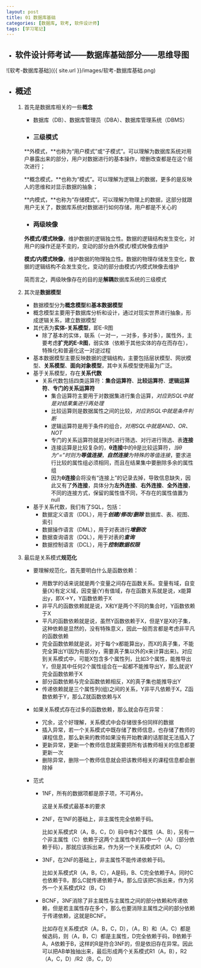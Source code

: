```yaml
---
layout: post
title: 01 数据库基础
categories: [数据库, 软考, 软件设计师]
tags: [学习笔记]
---
```


- ## 软件设计师考试——数据库基础部分——思维导图


![软考-数据库基础]({{ site.url }}/images/软考-数据库基础.png)

<!--more-->

- ## 概述

  1. 首先是数据库相关的一些**概念**

      - 数据库（DB）、数据库管理员（DBA）、数据库管理系统（DBMS）

      - ### 三级模式

      **外模式，**也称为“用户模式”或“子模式”。可以理解为数据库系统对用户暴露出来的部分，用户对数据进行的基本操作，增删改查都是在这个层次进行；

      **概念模式，**也称为“模式”。可以理解为逻辑上的数据，更多的是反映人的思维和对显示数据的抽象；

      **内模式，**也称为“存储模式”。可以理解为物理上的数据，这部分就跟用户无关了，数据库系统对数据进行如何存储，用户都是不关心的

      - ### 两级映像

      **外模式/模式映像**，维护数据的逻辑独立性。数据的逻辑结构发生变化，对用户的操作还是不变的，变动的部分由外模式/模式映像去维护

      **模式/内模式映像**，维护数据的物理独立性。数据的物理存储发生变化，数据的逻辑结构不会发生变化，变动的部分由模式/内模式映像去维护

      简而言之，两级映像存在的目的是**解耦**数据库系统的三级模式

  2. 其次是**数据模型**

     - 数据模型分为**概念模型**和**基本数据模型**
     - 概念模型主要用于数据库分析和设计，通过对现实世界进行抽象，形成逻辑关系，建立数据模型
     - 其代表为**实体-关系模型**，即E-R图
       - 除了基本的实体，联系（一对一，一对多，多对多），属性外，主要考虑**扩充的E-R图**，弱实体（依赖于其他实体的存在而存在），特殊化和普遍化这一对逆过程
     - 基本数据模型主要反映数据的逻辑结构，主要包括层状模型、网状模型、**关系模型**、**面向对象模型**，其中关系模型使用最为广泛。
     - 基于关系模型，存在**关系代数**
       - 关系代数包括四类运算符：**集合运算符**、**比较运算符**、**逻辑运算符**、**专门的关系运算符**
         - 集合运算符主要用于对数据集进行集合运算，*对应到SQL中就是对结果集进行再处理*
         - 比较运算则是数据属性之间的比较，*对应到SQL中就是条件判断*
         - 逻辑运算符是用于条件的组合，*对用SQL中就是AND、OR、NOT*
         - 专门的关系运算符就是对列进行筛选、对行进行筛选、表**连接**
         - 连接运算是比较复杂的，**θ连接**中的θ是比较运算符，*当θ为“=”时则为**等值连接***，***自然连接**为特殊的等值连接*，要求进行比较的属性组必须相同，而且在结果集中要删除多余的属性组
         - 因为**θ连接**会将没有“连接上”的记录去掉，导致信息缺失，因此又有了**外连接**，具体分为**左外连接**、**右外连接**、**全外连接**，不同的连接方式，保留的属性值不同，不存在的属性值置为null
     - 基于关系代数，我们有了SQL，包括：
       - 数据定义语言（DDL），用于***创建/修改/删除*** 数据库、表、视图、索引
       - 数据操作语言（DML），用于对表进行***增删改***
       - 数据查询语言（DQL），用于对表的***查询***
       - 数据控制语言（DCL），用于***控制数据权限***

  3. 最后是关系模式**规范化**

      - 要理解规范化，首先要明白什么是函数依赖：

        - 用数学的话来说就是两个变量之间存在函数关系。变量有域，自变量(X)有定义域，因变量(Y)有值域，存在函数关系就是说，x能算出y，即X→Y，Y函数依赖于X
        - 非平凡的函数依赖就是说，X和Y是两个不同的集合时，Y函数依赖于X
        - 平凡的函数依赖就是说，虽然Y函数依赖于X，但是Y是X的子集，这种依赖是显然的，没有特殊意义，因此一般而言都是考虑非平凡的函数依赖
        - 完全函数依赖就是说，对于每个x都能算出y，而X的真子集，不能完全算出Y(因为有部分y，需要真子集以外的x来计算出来)。对应到关系模式中，可能X包含多个属性列，比如3个属性，能推导出Y，但是其中任何2个属性组合在一起都不能推导出Y，那么就说Y完全函数依赖于X
        - 部分函数依赖与完全函数依赖相反，X的真子集也能推导出Y
        - 传递依赖就是三个属性列(组)之间的关系，Y非平凡依赖于X，Z函数依赖于Y，那么Z就函数依赖与X

      - 如果关系模式存在过多的函数依赖，那么就会存在异常：

        - 冗余，这个好理解，关系模式中会存储很多份同样的数据
        - 插入异常，若一个关系模式中既存储了教师信息，也存储了教师的课程信息，那么新来的教师如果没有开始教课的话那就无法插入了
        - 更新异常，更新一个教师信息就需要把所有该教师相关的信息都要更新一次
        - 删除异常，删除一个教师信息就会把该教师相关的课程信息都会删除掉

      - 范式

        - 1NF，所有的数据项都是原子项，不可再分。

          这是关系模式最基本的要求

        - 2NF，在1NF的基础上，非主属性完全依赖于码。

          比如关系模式R（A，B，C，D）码中有2个属性（A、B），另有一个非主属性（C）依赖于这两个主属性中的其中一个（A）（部分依赖于码），那就应该拆出来，作为另一个关系模式R1（A，C）

        - 3NF，在2NF的基础上，非主属性不能传递依赖于码。

          比如关系模式R（A，B，C），A是码，B、C完全依赖于A，同时C也依赖于B，那么C就传递依赖于A，那么应该把C拆出来，作为另外一个关系模式R2（B，C）

        - BCNF，3NF消除了非主属性与主属性之间的部分依赖和传递依赖，但是若主属性存在多个，那么也要消除主属性之间的部分依赖于传递依赖，这就是BCNF。

          比如存在关系模式R（A，B，C，D），（A，B）和（A，C）都是候选码，则（A，B，C）都是主属性，D完全依赖于码，B依赖于A，A依赖于B，这样的R是符合3NF的，但是依旧存在异常。因此可以把AB单独抽出来，最后形成两个关系模式R1（A，B），R2（A，C，D）/R2（B，C，D）
